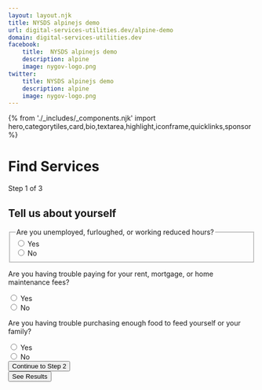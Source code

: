 ```yaml
---
layout: layout.njk
title: NYSDS alpinejs demo
url: digital-services-utilities.dev/alpine-demo
domain: digital-services-utilities.dev
facebook:
    title:  NYSDS alpinejs demo
    description: alpine
    image: nygov-logo.png
twitter:
    title: NYSDS alpinejs demo
    description: alpine
    image: nygov-logo.png
---
```

{% from './_includes/_components.njk' import hero,categorytiles,card,bio,textarea,highlight,iconframe,quicklinks,sponsor  %}
<script defer src="https://unpkg.com/alpinejs@3.x.x/dist/cdn.min.js"></script>

<h1 class="nysds-text-36 font-extrabold mb-4 w-full">Find Services</h1>





<div x-data="{ q1: '', q2: '', q3: ''}" class="flex flex-col items-center m-auto"> <!-- data wrap -->
    <div class="my-4 w-full md:w-2/3">
    <span class="text-sm oswald uppercase tracking-widest"> Step 1 of 3 </span>
    <h2 class="font-bold text-2xl my-4">Tell us about yourself</h2>
        <fieldset>
        <legend>Are you unemployed, furloughed, or working reduced hours?</legend>
        <div class=" flex flex-row items-center border border-admin-second my-2 pl-4 rounded-xl" @click="$el.classList.add('bg-admin-first')" @click.outside="$el.classList.remove('bg-admin-first')">
            <input type="radio" value="yes" x-model="q1" id="q1-yes" >
            <label for="q1-yes" class="w-full p-4">Yes</label>
        </div>
        <div class="flex flex-row items-center border border-admin-second my-2 pl-4 rounded-xl">
            <input type="radio" value="no" x-model="q1" id="q1-no">
            <label for="q1-no" class="w-full p-4">No</label>
        </div>
        </fieldset>
    <div class="my-4 w-full md:w-2/3">
        <p>Are you having trouble paying for your rent, mortgage, or home maintenance fees?</p>
        <div class=" flex flex-row items-center border border-admin-second my-2 pl-4 rounded-xl">
            <input type="radio" value="yes" x-model="q2" id="q2-yes" >
            <label for="q2-yes" class="w-full p-4">Yes</label>
        </div>
        <div class="flex flex-row items-center border border-admin-second my-2 pl-4 rounded-xl">
            <input type="radio" value="no" x-model="q2" id="q2-no">
            <label for="q2-no" class="w-full p-4">No</label>
        </div>
    </div>
     <div class="my-4 w-full md:w-2/3">
        <p>Are you having trouble purchasing enough food to feed yourself or your family?</p>
        <div class=" flex flex-row items-center border border-admin-second my-2 pl-4  rounded-xl">
            <input type="radio" value="yes" x-model="q3" id="q3-yes" >
            <label for="q3-yes" class="w-full p-4">Yes</label>
        </div>
        <div class="flex flex-row items-center border border-admin-second my-2 pl-4 rounded-xl">
            <input type="radio" value="no" x-model="q3" id="q3-no">
            <label for="q3-no" class="w-full p-4">No</label>
        </div>
    </div>
    <div x-data="{ open: false }">
        <button @click="open = ! open" class="nysds-exclude bg-admin-first hover:bg-black hover:underline focus:bg-black focus:underline m-4 p-4 rounded-xl text-white font-bold text-center ">Continue to Step 2</button>
        <template x-if="open">
            <div class="">
            </div>
        </template>
    </div>
    <div x-data="{ open: false }">
        <button @click="open = ! open" class="nysds-exclude bg-admin-first hover:bg-black hover:underline focus:bg-black focus:underline m-4 p-4 rounded-xl text-white font-bold text-center ">See Results</button>
        <template x-if="open">
            <div class="">
                <span x-text="q1"></span>
                <span x-text="q2"></span>
                <span x-text="q3"></span>
            </div>
        </template>
    </div>
</div>


